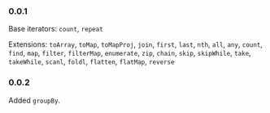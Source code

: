 ### 0.0.1

Base iterators: `count`, `repeat`

Extensions: `toArray`, `toMap`, `toMapProj`, `join`, `first`, `last`, `nth`, `all`, `any`, `count`, `find`, `map`, `filter`, `filterMap`, `enumerate`, `zip`, `chain`, `skip`, `skipWhile`, `take`, `takeWhile`, `scanl`, `foldl`, `flatten`, `flatMap`, `reverse`

### 0.0.2

Added `groupBy`.
